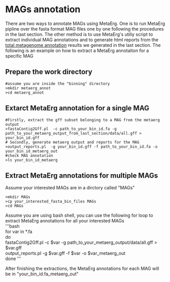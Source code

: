 # MAGs annotation
There are two ways to annotate MAGs using MetaErg. One is to run MetaErg pipline over the fasta format MAG files one by one following the procedures in the last section. The other method is to use MetaErg's utiliy script to extract individual MAG annotations and to generate html reports from the [total metagenome annotation](https://github.com/xiaoli-dong/metagenomics_crash_course/blob/master/annotation/README.md) results we generated in the last section. The following is an example on how to extract a MetaErg annotaiton for a specific MAG

## Prepare the work directory
```
#assume you are inside the "binning" directory
>mkdir metaerg_annot
>cd metaerg_annot
```
## Extarct MetaErg annotation for a single MAG
```
#Firstly, extract the gff subset belonging to a MAG from the metaerg output
>fastaContig2Gff.pl  -c path_to_your_bin_id.fa -g path_to_your_metaerg_output_from_last_section/data/all.gff > your_bin_id.gff
# Secondly, generate metaerg output and reports for the MAG
>output_reports.pl  -g your_bin_id.gff -f path_to_your_bin_id.fa -o your_bin_id_metaerg_out
#check MAG annotation
>ls your_bin_id_metaerg
```
## Extract MetaErg annotations for multiple MAGs
Assume your interested MAGs are in a dirctory called "MAGs"
```
>mkdir MAGs
>cp your_interested_fasta_bin_files MAGs
>cd MAGs
```
Assume you are using bash shell, you can use the following for loop to extract MetaErg annotations for all your interested MAGs  
'''bash  
for var in \*.fa  
do  
fastaContig2Gff.pl  -c $var -g path_to_your_metaerg_output/data/all.gff > $var.gff  
output_reports.pl  -g $var.gff -f $var -o $var\_metaerg_out  
done
'''

After finishing the extractions, the MetaErg annotations for each MAG will be in "your_bin_id.fa_metaerg_out"
